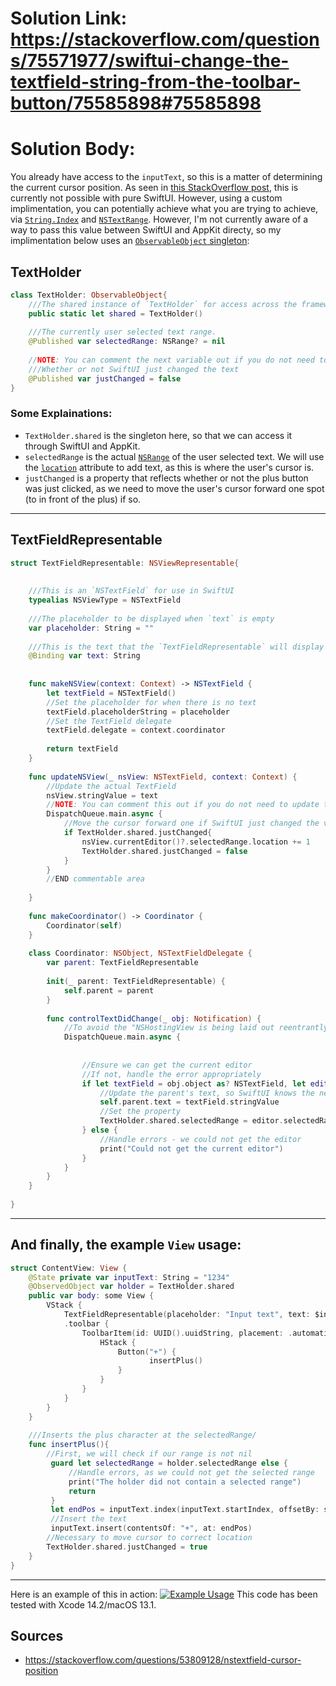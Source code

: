 # Solution Link: https://stackoverflow.com/questions/75571977/swiftui-change-the-textfield-string-from-the-toolbar-button/75585898#75585898

# Solution Body:

You already have access to the `inputText`, so this is a matter of determining the current cursor position. As seen in [this StackOverflow post](https://stackoverflow.com/a/70954360/20384561), this is currently not possible with pure SwiftUI. However, using a custom implimentation, you can potentially achieve what you are trying to achieve, via [`String.Index`](https://developer.apple.com/documentation/swift/string/index) and [`NSTextRange`](https://developer.apple.com/documentation/uikit/nstextrange). However, I'm not currently aware of a way to pass this value between SwiftUI and AppKit directy, so my implimentation below uses an [`ObservableObject` singleton](https://developer.apple.com/forums/thread/704622):
## TextHolder
```swift
class TextHolder: ObservableObject{
    ///The shared instance of `TextHolder` for access across the frameworks.
    public static let shared = TextHolder()
    
    ///The currently user selected text range.
    @Published var selectedRange: NSRange? = nil
    
    //NOTE: You can comment the next variable out if you do not need to update cursor location
    ///Whether or not SwiftUI just changed the text
    @Published var justChanged = false
}
```
### Some Explainations:
- `TextHolder.shared` is the singleton here, so that we can access it through SwiftUI and AppKit.
- `selectedRange` is the actual [`NSRange`](https://developer.apple.com/documentation/foundation/nsrange) of the user selected text. We will use the [`location`](https://developer.apple.com/documentation/foundation/nsrange/1459533-location) attribute to add text, as this is where the user's cursor is.
- `justChanged` is a property that reflects whether or not the plus button was just clicked, as we need to move the user's cursor forward one spot (to in front of the plus) if so.
---
## TextFieldRepresentable
```swift
struct TextFieldRepresentable: NSViewRepresentable{
    
    
    ///This is an `NSTextField` for use in SwiftUI
    typealias NSViewType = NSTextField
    
    ///The placeholder to be displayed when `text` is empty
    var placeholder: String = ""
    
    ///This is the text that the `TextFieldRepresentable` will display and change.
    @Binding var text: String
    
    
    func makeNSView(context: Context) -> NSTextField {
        let textField = NSTextField()
        //Set the placeholder for when there is no text
        textField.placeholderString = placeholder
        //Set the TextField delegate
        textField.delegate = context.coordinator
        
        return textField
    }
    
    func updateNSView(_ nsView: NSTextField, context: Context) {
        //Update the actual TextField
        nsView.stringValue = text
        //NOTE: You can comment this out if you do not need to update the cursor location
        DispatchQueue.main.async {
            //Move the cursor forward one if SwiftUI just changed the value
            if TextHolder.shared.justChanged{
                nsView.currentEditor()?.selectedRange.location += 1
                TextHolder.shared.justChanged = false
            }
        }
        //END commentable area
        
    }
    
    func makeCoordinator() -> Coordinator {
        Coordinator(self)
    }
    
    class Coordinator: NSObject, NSTextFieldDelegate {
        var parent: TextFieldRepresentable
        
        init(_ parent: TextFieldRepresentable) {
            self.parent = parent
        }
        
        func controlTextDidChange(_ obj: Notification) {
            //To avoid the "NSHostingView is being laid out reentrantly while rendering its SwiftUI content." error
            DispatchQueue.main.async {
                
                
                //Ensure we can get the current editor
                //If not, handle the error appropriately
                if let textField = obj.object as? NSTextField, let editor = textField.currentEditor(){
                    //Update the parent's text, so SwiftUI knows the new value
                    self.parent.text = textField.stringValue
                    //Set the property
                    TextHolder.shared.selectedRange = editor.selectedRange
                } else {
                    //Handle errors - we could not get the editor
                    print("Could not get the current editor")
                }
            }
        }
    }
    
}
```
---
## And finally, the example `View` usage:
```swift
struct ContentView: View {
    @State private var inputText: String = "1234"
    @ObservedObject var holder = TextHolder.shared
    public var body: some View {
        VStack {
            TextFieldRepresentable(placeholder: "Input text", text: $inputText)
            .toolbar {
                ToolbarItem(id: UUID().uuidString, placement: .automatic) {
                    HStack {
                        Button("+") {
                               insertPlus()
                        }
                    }
                }
            }
        }
    }
    
    ///Inserts the plus character at the selectedRange/
    func insertPlus(){
        //First, we will check if our range is not nil
         guard let selectedRange = holder.selectedRange else {
             //Handle errors, as we could not get the selected range
             print("The holder did not contain a selected range")
             return
         }
         let endPos = inputText.index(inputText.startIndex, offsetBy: selectedRange.location) // End of the selected range position
         //Insert the text
         inputText.insert(contentsOf: "+", at: endPos)
        //Necessary to move cursor to correct location
        TextHolder.shared.justChanged = true
    }
}
```
---
Here is an example of this in action:
[![Example Usage][1]][1]
This code has been tested with Xcode 14.2/macOS 13.1.
## Sources
- https://stackoverflow.com/questions/53809128/nstextfield-cursor-position


  [1]: https://i.stack.imgur.com/AbZpf.gif
